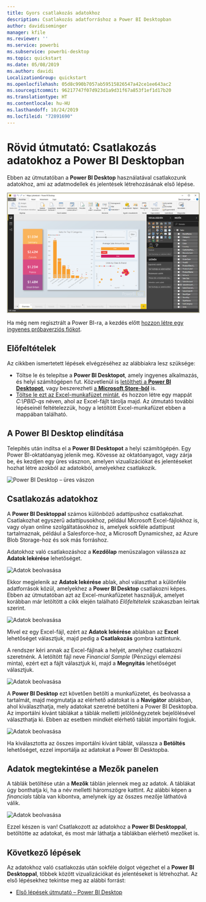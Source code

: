 ```yaml
---
title: Gyors csatlakozás adatokhoz
description: Csatlakozás adatforráshoz a Power BI Desktopban
author: davidiseminger
manager: kfile
ms.reviewer: ''
ms.service: powerbi
ms.subservice: powerbi-desktop
ms.topic: quickstart
ms.date: 05/08/2019
ms.author: davidi
LocalizationGroup: quickstart
ms.openlocfilehash: 05d8c990b7057ab59515826547a42ce1ee643ac2
ms.sourcegitcommit: 96217747f07d923d1a9d31f67a853f1ef1d17b20
ms.translationtype: HT
ms.contentlocale: hu-HU
ms.lasthandoff: 10/24/2019
ms.locfileid: "72891690"
---
```

# <a name="quickstart-connect-to-data-in-power-bi-desktop"></a>Rövid útmutató: Csatlakozás adatokhoz a Power BI Desktopban

Ebben az útmutatóban a **Power BI Desktop** használatával csatlakozunk adatokhoz, ami az adatmodellek és jelentések létrehozásának első lépése.

![Power BI Desktop](media/desktop-what-is-desktop/what-is-desktop_01.png)

Ha még nem regisztrált a Power BI-ra, a kezdés előtt [hozzon létre egy ingyenes próbaverziós fiókot](https://app.powerbi.com/signupredirect?pbi_source=web).

## <a name="prerequisites"></a>Előfeltételek

Az cikkben ismertetett lépések elvégzéséhez az alábbiakra lesz szüksége:
* Töltse le és telepítse a **Power BI Desktopot**, amely ingyenes alkalmazás, és helyi számítógépen fut. Közvetlenül is [letöltheti a **Power BI Desktopot**](https://powerbi.microsoft.com/desktop), vagy beszerezheti [a **Microsoft Store-ból**](http://aka.ms/pbidesktopstore) is.
* [Töltse le ezt az Excel-munkafüzet mintát](http://go.microsoft.com/fwlink/?LinkID=521962), és hozzon létre egy mappát *C:\PBID-qs* néven, ahol az Excel-fájlt tárolja majd. Az útmutató további lépéseinél feltételezzük, hogy a letöltött Excel-munkafüzet ebben a mappában található.

## <a name="launch-power-bi-desktop"></a>A Power BI Desktop elindítása

Telepítés után indítsa el a **Power BI Desktopot** a helyi számítógépén. Egy Power BI-oktatóanyag jelenik meg. Kövesse az oktatóanyagot, vagy zárja be, és kezdjen egy üres vásznon, amelyen vizualizációkat és jelentéseket hozhat létre azokból az adatokból, amelyekhez csatlakozik. 

![Power BI Desktop – üres vászon](media/desktop-quickstart-connect-to-data/qs-connect-data_01.png)

## <a name="connect-to-data"></a>Csatlakozás adatokhoz

A **Power BI Desktoppal** számos különböző adattípushoz csatlakozhat. Csatlakozhat egyszerű adattípusokhoz, például Microsoft Excel-fájlokhoz is, vagy olyan online szolgáltatásokhoz is, amelyek sokféle adattípust tartalmaznak, például a Salesforce-hoz, a Microsoft Dynamicshez, az Azure Blob Storage-hoz és sok más forráshoz.

Adatokhoz való csatlakozáshoz a **Kezdőlap** menüszalagon válassza az **Adatok lekérése** lehetőséget.

![Adatok beolvasása](media/desktop-quickstart-connect-to-data/qs-connect-data_02.png)

Ekkor megjelenik az **Adatok lekérése** ablak, ahol választhat a különféle adatforrások közül, amelyekhez a **Power BI Desktop** csatlakozni képes. Ebben az útmutatóban azt az Excel-munkafüzetet használjuk, amelyet korábban már letöltött a cikk elején található *Előfeltételek* szakaszban leírtak szerint.

![Adatok beolvasása](media/desktop-quickstart-connect-to-data/qs-connect-data_03.png)

Mivel ez egy Excel-fájl, ezért az **Adatok lekérése** ablakban az **Excel** lehetőséget választjuk, majd pedig a **Csatlakozás** gombra kattintunk.

A rendszer kéri annak az Excel-fájlnak a helyét, amelyhez csatlakozni szeretnénk. A letöltött fájl neve *Financial Sample* (Pénzügyi elemzési minta), ezért ezt a fájlt választjuk ki, majd a **Megnyitás** lehetőséget választjuk.

![Adatok beolvasása](media/desktop-quickstart-connect-to-data/qs-connect-data_04.png)

A **Power BI Desktop** ezt követően betölti a munkafüzetet, és beolvassa a tartalmát, majd megmutatja az elérhető adatokat is a **Navigátor** ablakban, ahol kiválaszthatja, mely adatokat szeretné betölteni a Power BI Desktopba. Az importálni kívánt táblákat a táblák melletti jelölőnégyzetek bejelölésével választhatja ki. Ebben az esetben mindkét elérhető táblát importálni fogjuk.

![Adatok beolvasása](media/desktop-quickstart-connect-to-data/qs-connect-data_05.png)

Ha kiválasztotta az összes importálni kívánt táblát, válassza a **Betöltés** lehetőséget, ezzel importálja az adatokat a Power BI Desktopba.

## <a name="view-data-in-the-fields-pane"></a>Adatok megtekintése a Mezők panelen

A táblák betöltése után a **Mezők** táblán jelennek meg az adatok. A táblákat úgy bonthatja ki, ha a név melletti háromszögre kattint. Az alábbi képen a *financials* tábla van kibontva, amelynek így az összes mezője láthatóvá válik. 

![Adatok beolvasása](media/desktop-quickstart-connect-to-data/qs-connect-data_06.png)

Ezzel készen is van! Csatlakozott az adatokhoz a **Power BI Desktoppal**, betöltötte az adatokat, és most már láthatja a táblákban elérhető mezőket is.

## <a name="next-steps"></a>Következő lépések

Az adatokhoz való csatlakozás után sokféle dolgot végezhet el a **Power BI Desktoppal**, többek között vizualizációkat és jelentéseket is létrehozhat. Az első lépésekhez tekintse meg az alábbi forrást:

* [Első lépések útmutató – Power BI Desktop](desktop-getting-started.md)
